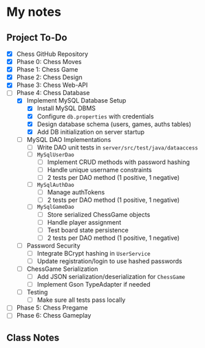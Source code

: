 # My notes

## Project To-Do
- [X] Chess GitHub Repository
- [X] Phase 0: Chess Moves
- [X] Phase 1: Chess Game
- [X] Phase 2: Chess Design
- [X] Phase 3: Chess Web-API
- [ ] Phase 4: Chess Database
    - [X] Implement MySQL Database Setup
        - [X] Install MySQL DBMS
        - [X] Configure `db.properties` with credentials
        - [X] Design database schema (users, games, auths tables)
        - [X] Add DB initialization on server startup
    - [ ] MySQL DAO Implementations
        - [ ] Write DAO unit tests in `server/src/test/java/dataaccess`
        - [ ] `MySqlUserDao`
            - [ ] Implement CRUD methods with password hashing
            - [ ] Handle unique username constraints
            - [ ] 2 tests per DAO method (1 positive, 1 negative)
        - [ ] `MySqlAuthDao`
            - [ ] Manage authTokens
            - [ ] 2 tests per DAO method (1 positive, 1 negative)
        - [ ] `MySqlGameDao`
            - [ ] Store serialized ChessGame objects
            - [ ] Handle player assignment
            - [ ] Test board state persistence
            - [ ] 2 tests per DAO method (1 positive, 1 negative)
    - [ ] Password Security
        - [ ] Integrate BCrypt hashing in `UserService`
        - [ ] Update registration/login to use hashed passwords
    - [ ] ChessGame Serialization
        - [ ] Add JSON serialization/deserialization for `ChessGame`
        - [ ] Implement Gson TypeAdapter if needed
    - [ ] Testing
        - [ ] Make sure all tests pass locally

- [ ] Phase 5: Chess Pregame
- [ ] Phase 6: Chess Gameplay

## Class Notes